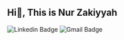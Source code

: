 ## Hi👋, This is Nur Zakiyyah
![Linkedin Badge](https://img.shields.io/badge/-rajk3770-0072b1?style=flat&logo=Linkedin&logoColor=white&link=https://www.linkedin.com/in/nur-zakiyyah-/)
![Gmail Badge](https://img.shields.io/badge/-liazakiyyah08@gmail.com-c14438?style=flat&logo=Gmail&logoColor=white&link=mailto:liazakiyyah08@gmail.com)



